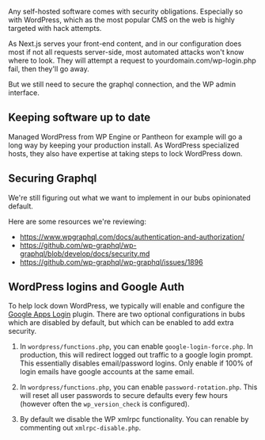 Any self-hosted software comes with security obligations. Especially so with WordPress, which as the most popular CMS on the web is highly targeted with hack attempts.

As Next.js serves your front-end content, and in our configuration does most if not all requests server-side, most automated attacks won't know where to look. They will attempt a request to yourdomain.com/wp-login.php fail, then they'll go away.

But we still need to secure the graphql connection, and the WP admin interface.

## Keeping software up to date

Managed WordPress from WP Engine or Pantheon for example will go a long way by keeping your production install. As WordPress specialized hosts, they also have expertise at taking steps to lock WordPress down.

## Securing Graphql

We're still figuring out what we want to implement in our bubs opinionated default.

Here are some resources we're reviewing:

- https://www.wpgraphql.com/docs/authentication-and-authorization/
- https://github.com/wp-graphql/wp-graphql/blob/develop/docs/security.md
- https://github.com/wp-graphql/wp-graphql/issues/1896

## WordPress logins and Google Auth

To help lock down WordPress, we typically will enable and configure the [Google Apps Login](https://wordpress.org/plugins/google-apps-login/) plugin. There are two optional configurations in bubs which are disabled by default, but which can be enabled to add extra security.

1. In `wordpress/functions.php`, you can enable `google-login-force.php`. In production, this will redirect logged out traffic to a google login prompt. This essentially disables email/password logins. Only enable if 100% of login emails have google accounts at the same email.

2. In `wordpress/functions.php`, you can enable `password-rotation.php`. This will reset all user passwords to secure defaults every few hours (however often the `wp_version_check` is configured).

3. By default we disable the WP xmlrpc functionality. You can renable by commenting out `xmlrpc-disable.php`.
